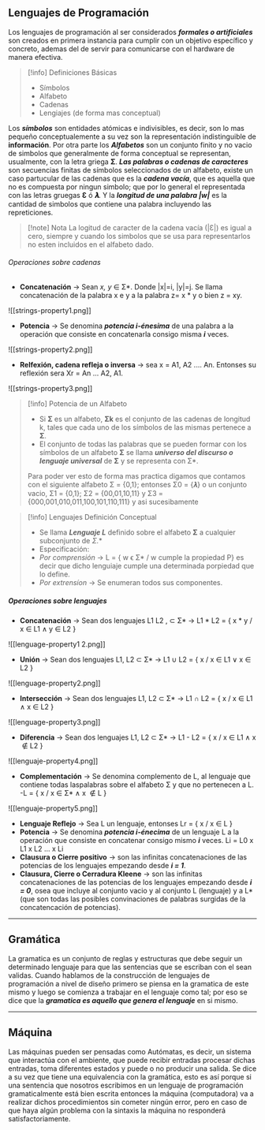 

## Lenguajes de Programación

Los lenguajes de programación al ser considerados ***formales o artificiales*** son creados en primera instancia para cumplir con un objetivo específico y concreto, ademas del de servir para comunicarse con el hardware de manera efectiva.

>[!info] Definiciones Básicas
> - Símbolos
> - Alfabeto
> - Cadenas
> - Lengiajes (de forma mas conceptual)

Los ***símbolos*** son entidades atómicas e indivisibles, es decir, son lo mas pequeño conceptualemente a su vez son la representación indistinguible de **información**. Por otra parte los ***Alfabetos*** son un conjunto finito y no vacio de simbolos que generalmente de forma conceptual se representan, usualmente, con la letra griega **Σ**.
***Las palabras o cadenas de caracteres*** son secuencias finitas de símbolos seleccionados de un alfabeto, existe un caso partucular de las cadenas que es la ***cadena vacía***, que es aquella que no es compuesta por ningun simbolo; que por lo general el representada con las letras gruegas **Ɛ** ó **𝝀**. Y la ***longitud de una palabra |w|*** es la cantidad de simbolos que contiene una palabra incluyendo las repreticiones.

>[!note] Nota
>La logitud de caracter de la cadena vacía (|Ɛ|) es igual a cero, siempre y cuando los simbolos que se usa para representarlos no esten incluidos en el alfabeto dado.

###### Operaciones sobre cadenas

- **Concatenación** -> Sean *x, y* ∈ Σ*. Donde |x|=i, |y|=j. Se llama concatenación de la palabra x e y a la palabra z= x * y o bien z = xy.

![[strings-property1.png]]

- **Potencia** -> Se denomina ***potencia i-énesima*** de una palabra a la operación que consiste en concatenarla consigo misma ***i*** veces.

![[strings-property2.png]]

- **Relfexión, cadena refleja o inversa** -> sea x = A1, A2 .... An. Entonses su reflexión sera Xr = An ... A2, A1.

![[strings-property3.png]]

>[!info] Potencia de un Alfabeto
> - Si **Σ** es un alfabeto, **Σk** es el conjunto de las cadenas de longitud k, tales que cada uno de los símbolos de las mismas pertenece a **Σ**.
> - El conjunto de todas las palabras que se pueden formar con los símbolos de un alfabeto **Σ** se llama ***universo del discurso o lenguaje universal*** de **Σ** y se representa con Σ*.
>
> Para poder ver esto de forma mas practica digamos que contamos con el siguiente alfabeto Σ = {0,1}; entonses Σ0 = {𝝀} o un conjunto vacio, Σ1 = {0,1}; Σ2 = {00,01,10,11} y Σ3 = {000,001,010,011,100,101,110,111} y asi sucesibamente

>[!info] Lenguajes Definición Conceptual
> - Se llama ***Lenguaje L*** definido sobre el alfabeto **Σ** a cualquier subconjunto de **Σ*.**
> -  Especificación:
> 	- *Por comprensión* -> L = { w ϵ Σ* / w cumple la propiedad P} es decir que dicho lenguiaje cumple una determinada porpiedad que lo define.
> 	- *Por extrensíon* -> Se enumeran todos sus componentes.
> 

##### Operaciones sobre lenguajes

- **Concatenación** -> Sean dos lenguajes L1 L2 , ⊂ Σ* -> L1 * L2 = { x * y / x ∈ L1 ∧ y ∈ L2 }

<span class="centerImg"> ![[lenguage-property1 2.png]] </span>

- **Unión** -> Sean dos lenguajes L1, L2 ⊂ Σ* -> L1 ∪ L2 = { x / x ∈ L1 ∨ x ∈ L2 }

<span class="centerImg"> ![[lenguage-property2.png]] </span>

- **Intersección** -> Sean dos lenguajes L1, L2 ⊂ Σ* -> L1 ∩ L2 = { x / x ∈ L1 ∧ x ∈ L2 }

<span class="centerImg"> ![[lenguage-property3.png]] </span>

- **Diferencia** -> Sean dos lenguajes L1, L2 ⊂ Σ* -> L1 - L2 = { x / x ∈ L1 ∧ x  ∉ L2 }

<span class="centerImg"> ![[lenguaje-property4.png]] </span>

- **Complementación** -> Se denomina complemento de L, al lenguaje que contiene todas laspalabras sobre el alfabeto Σ y que no pertenecen a L. -L = { x / x ∈ Σ* ∧ x  ∉ L }

<span class="centerImg"> ![[lenguaje-property5.png]] </span>

- **Lenguaje Reflejo** -> Sea L un lenguaje, entonses Lr = { x / x ∈ L }
- **Potencia** -> Se denomina ***potencia i-énecima*** de un lenguaje L a la operación que consiste en concatenar consigo mismo ***i*** veces. Li = L0 x L1 x  L2 ... x Li
- **Clausura o Cierre positivo** -> son las infinitas concatenaciones de las potencias de los lenguajes empezando desde ***i = 1***.
- **Clausura, Cierre o Cerradura Kleene** -> son las infinitas concatenaciones de las potencias de los lenguajes empezando desde ***i = 0***, osea que incluye al conjunto vacio y al conjunto L (lenguaje) y a L* (que son todas las posibles convinaciones de palabras surgidas de la concatencación de potencias).

---

## Gramática

La gramatica es un conjunto de reglas y estructuras que debe seguir un determinado lenguaje para que las sentencias que se escriban con el sean validas. Cuando hablamos de la construcción de lenguajes de programación a nivel de diseño primero se piensa en la gramatica de este mismo y luego se comienza a trabajar en el lenguaje como tal; por eso se dice que la ***gramatica es aquello que genera el lenguaje*** en si mismo.

---

## Máquina

Las máquinas pueden ser pensadas como Autómatas, es decir, un sistema que interactúa con el ambiente, que puede recibir entradas procesar dichas entradas, toma diferentes estados y puede o no producir una salida. Se dice a su vez que tiene una equivalencia con la gramática, esto es así porque si una sentencia que nosotros escribimos en un lenguaje de programación gramaticalmente está bien escrita entonces la máquina (computadora) va a realizar dichos procedimientos sin cometer ningún error, pero en caso de que haya algún problema con la sintaxis la máquina no responderá satisfactoriamente.


